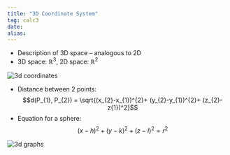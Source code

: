 ```yaml
---
title: "3D Coordinate System"
tag: calc3
date: 
alias:
---
```


- Description of 3D space – analogous to 2D
- 3D space: $\mathbb{R}^3$, 2D space: $\mathbb{R}^2$

![3d coordinates](Calculus/attachments/Pasted%20image%2020230730001106.png)

- Distance between 2 points: $$d(P_{1}, P_{2}) = \sqrt{(x_{2}-x_{1})^{2}+ (y_{2}-y_{1})^{2}+ (z_{2}- z{1})^2}$$
- Equation for a sphere: $$(x-h)^{2}+ (y-k)^{2}+ (z-l)^{2}= r^2$$

![3d graphs](Calculus/attachments/Pasted%20image%2020230730001609.png)
